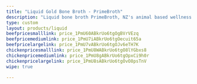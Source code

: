 ```yaml
---
title: "Liquid Gold Bone Broth - PrimeBroth"
description: "Liquid bone broth PrimeBroth, NZ's animal based wellness drink"
type: custom
layout: products/liquid
beefpricesmalllink: price_1PmU60ABkrUo6tgOgBVrVEzq
beefpricemediumlink: price_1PmU7iABkrUo6tgOecuit65a
beefpricelargelink: price_1PmU7vABkrUo6tgOJv6eTH7K
chickenpricesmalllink: price_1PmU8WABkrUo6tgO8lYGbxs8
chickenpricemediumlink: price_1PmU8gABkrUo6tgOpxCi9h0r
chickenpricelargelink: price_1PmU8sABkrUo6tgOvO8psTnV
wipe: true

---
```



